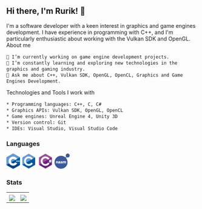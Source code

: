 ## Hi there, I'm Rurik! 👋
I'm a software developer with a keen interest in graphics and game engines development. I have experience in programming with C++, and I'm particularly enthusiastic about working with the Vulkan SDK and OpenGL.
About me

    🔭 I’m currently working on game engine development projects.
    🌱 I’m constantly learning and exploring new technologies in the graphics and gaming industry.
    💬 Ask me about C++, Vulkan SDK, OpenGL, OpenCL, Graphics and Game Engines Development.
Technologies and Tools I work with

    * Programming languages: C++, C, C#
    * Graphics APIs: Vulkan SDK, OpenGL, OpenCL
    * Game engines: Unreal Engine 4, Unity 3D
    * Version control: Git
    * IDEs: Visual Studio, Visual Studio Code

### Languages
<code><img height="40" alt="C++" src="https://github.com/TheAntag0nist/TheAntag0nist/blob/master/resources/cpp.svg"></code>
<code><img height="40" alt="C" src="https://github.com/TheAntag0nist/TheAntag0nist/blob/master/resources/c-original.svg"></code>
<code><img height="40" alt="C#" src="https://github.com/TheAntag0nist/TheAntag0nist/blob/master/resources/csharp.svg"></code>
<code><img height="40" alt="NASM" src="https://github.com/TheAntag0nist/TheAntag0nist/blob/master/resources/nasm.png"></code>

### Stats
<table>
  <tr>
    <th> 
      <a href="https://github.com/anuraghazra/github-readme-stats">
        <img align="center" src="https://antag0nist-readme-stats.vercel.app/api?username=TheAntag0nist&theme=dark&count_private=true"/>
      </a>
    </th>
    <th>
      <a href="https://github.com/anuraghazra/github-readme-stats">
        <img align="center" src="https://antag0nist-readme-stats.vercel.app/api/top-langs/?username=TheAntag0nist&theme=dark&layout=compact"/>
      </a>
    </th>
  </tr>
</table>
